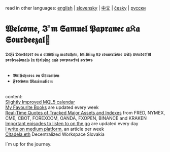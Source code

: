 read in other languages: [english]() | [slovensky]() | [中文]() | [česky]() | [русски]() 
# 𝖂𝖊𝖑𝖈𝖔𝖒𝖊, 𝕴'𝖒 𝕾𝖆𝖒𝖚𝖊𝖑 𝕻𝖆𝖕𝖗𝖆𝖓𝖊𝖈 𝖆𝔎𝖆 𝕾𝖔𝖚𝖗𝖉𝖊𝖊𝖟𝖆𝖑👋 
𝕯𝖊𝕱𝖎 𝕯𝖊𝖛𝖊𝖑𝖔𝖕𝖊𝖗 𝖔𝖓 𝖆 𝖘𝖙𝖚𝖉𝖞𝖎𝖓𝖌 𝖒𝖆𝖗𝖆𝖙𝖍𝖔𝖓, 𝖇𝖚𝖎𝖑𝖉𝖎𝖓𝖌 𝖚𝖕 𝖈𝖔𝖓𝖓𝖊𝖈𝖙𝖎𝖔𝖓𝖘 𝖜𝖎𝖙𝖍 𝖜𝖔𝖓𝖉𝖊𝖗𝖋𝖚𝖑 𝖕𝖗𝖔𝖋𝖊𝖘𝖘𝖎𝖔𝖓𝖆𝖑𝖘 𝖎𝖓  𝖙𝖍𝖗𝖎𝖛𝖎𝖓𝖌 𝖆𝖓𝖉 𝖕𝖚𝖗𝖕𝖔𝖘𝖊𝖋𝖚𝖑
𝖘𝖊𝖈𝖙𝖔𝖗𝖘 <br>  <br>
  - 𝕭𝖚𝖑𝖑𝖎𝖘𝖍𝖓𝖊𝖘𝖘 𝖔𝖓 𝕰𝖉𝖚𝖈𝖆𝖙𝖎𝖔𝖓  <br>
  - 𝕱𝖗𝖊𝖊𝖉𝖔𝖒 𝕸𝖆𝖝𝖎𝖒𝖆𝖑𝖎𝖘𝖒   <br>
    <br>
 
content:<br>
[Slightly Improved MQL5 calendar](https://samuelpapranec.github.io)    
[My Favourite Books](https://samuelpapranec.github.io/compact-gallery#fluid-gallery) are updated every week  
[Real-Time Quotes of Tracked Major Assets and Indexes](https://samuelpapranec.github.io/floor) from FRED, NYMEX, CME, CBOT, FOREXCOM, OANDA, FXOPEN, BINANCE and KRAKEN 
[Important episodes to listen to on the go](https://samuelpapranec.github.io/audio) are updated every day <br>
[I write on medium platform](https://medium.com/samuelPapranec), an article per week <br>
[Citadela.eth]() Decentralized Workspace Slovakia

I´m up for the journey.
